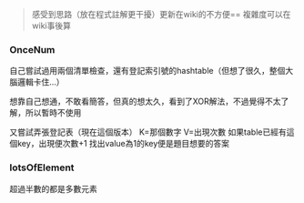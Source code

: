 >感受到思路（放在程式註解更干擾）更新在wiki的不方便==
複雜度可以在wiki事後算
### OnceNum
自己嘗試過用兩個清單檢查，還有登記索引號的hashtable（但想了很久，整個大腦邏輯卡住...）

想靠自己想通，不敢看簡答，但真的想太久，看到了XOR解法，不過覺得不太了解，所以暫時不使用

又嘗試弄張登記表（現在這個版本）
K=那個數字 V=出現次數
如果table已經有這個key，出現便次數+1
找出value為1的key便是題目想要的答案

### lotsOfElement
超過半數的都是多數元素
